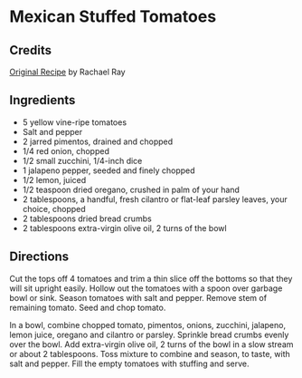 # Mexican Stuffed Tomatoes 

<!-- BEGIN content -->

## Credits

[Original Recipe](http://www.foodtv.com/food/recipes/recipe/0,1977,FOOD_9936_23711,00.html "http://www.foodtv.com/food/recipes/recipe/0,1977,FOOD 9936 23711,00.html") by Rachael Ray

## Ingredients

- 5 yellow vine-ripe tomatoes 
- Salt and pepper 
- 2 jarred pimentos, drained and chopped 
- 1/4 red onion, chopped 
- 1/2 small zucchini, 1/4-inch dice 
- 1 jalapeno pepper, seeded and finely chopped 
- 1/2 lemon, juiced 
- 1/2 teaspoon dried oregano, crushed in palm of your hand 
- 2 tablespoons, a handful, fresh cilantro or flat-leaf parsley leaves, your choice, chopped 
- 2 tablespoons dried bread crumbs 
- 2 tablespoons extra-virgin olive oil, 2 turns of the bowl

## Directions

Cut the tops off 4 tomatoes and trim a thin slice off the bottoms so that they will sit upright easily. Hollow out the tomatoes with a spoon over garbage bowl or sink. Season tomatoes with salt and pepper. Remove stem of remaining tomato. Seed and chop tomato.   
  
 In a bowl, combine chopped tomato, pimentos, onions, zucchini, jalapeno, lemon juice, oregano and cilantro or parsley. Sprinkle bread crumbs evenly over the bowl. Add extra-virgin olive oil, 2 turns of the bowl in a slow stream or about 2 tablespoons. Toss mixture to combine and season, to taste, with salt and pepper. Fill the empty tomatoes with stuffing and serve.

<!-- Saved in parser cache with key mudabon_recipe:pcache:idhash:1473-0!1!0!0!!en!2 and timestamp 20071117192618 --><!-- END content -->

